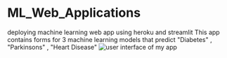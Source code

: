 # ML_Web_Applications

deploying machine learning web app using heroku and streamlit
This app contains forms for 3 machine learning models that predict "Diabetes" , "Parkinsons" , "Heart Disease" 
![user interface of my app](/streamlitHerokuApp/HerokuStreamlitapp.PNG  "Streamlit Heroku Machine Learning app ")
